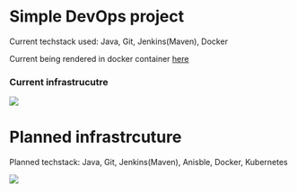 # Simple DevOps project
Current techstack used: Java, Git, Jenkins(Maven), Docker

Current being rendered in docker container <a href="http://18.222.226.203:8080/webapp/">here<a>

### Current infrastrucutre

<img src="https://github-tstendara.s3.us-east-2.amazonaws.com/Screen+Shot+2021-01-13+at+11.26.09+AM.png">


# Planned infrastrcuture 

Planned techstack: Java, Git, Jenkins(Maven), Anisble, Docker, Kubernetes

<img src="https://github-tstendara.s3.us-east-2.amazonaws.com/Continuous+build.png"></img>
